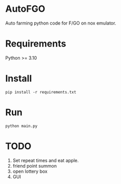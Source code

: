 # AutoFGO
Auto farming python code for F/GO on nox emulator.

# Requirements
Python >= 3.10

# Install
```
pip install -r requirements.txt
```

# Run
```
python main.py
```

# TODO
1. Set repeat times and eat apple.
2. friend point summon
3. open lottery box
4. GUI
